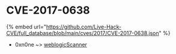 # CVE-2017-0638
{% embed url="https://github.com/Live-Hack-CVE/full_database/blob/main/cves/2017/CVE-2017-0638.json" %}

* 0xn0ne ~> [weblogicScanner](https://www.alice-snow.ru/2017/database/cve-2017-0638/weblogicscanner-0xn0ne)